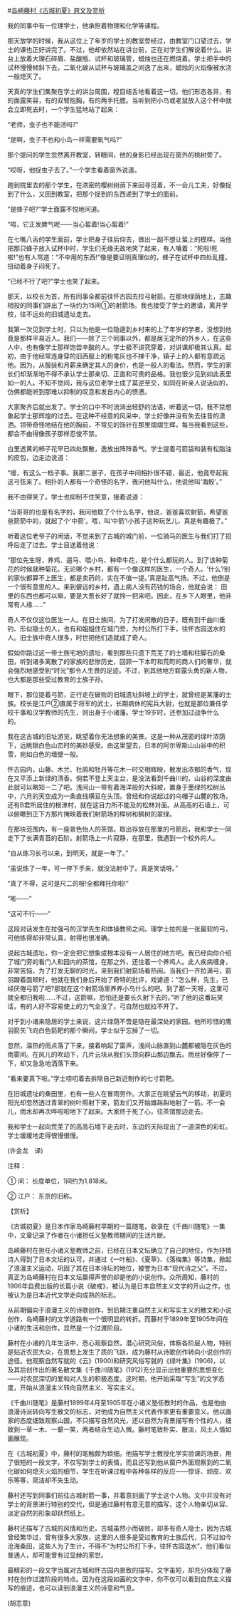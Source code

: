 #[岛崎藤村《古城初夏》原文及赏析](https://www.vrrw.net/wx/12195.html)

我的同事中有一位理学士，他承担着物理和化学等课程。

那天放学的时候，我从这位上了年岁的学士的教室旁经过，由教室门口望过去，学士的课也正好讲完了。不过，他却依然站在讲台前，正在对学生们解说着什么。讲台上放着大理石碎屑、盐酸瓶、试杯和玻璃管，蜡烛也还在燃烧着。学士把手中的试杯慢慢倾斜下去，二氧化碳从试杯与玻璃盖之间逸了出来，蜡烛的火焰像被水浇一般熄灭了。

天真的学生们集聚在学士的讲台周围，瞠目结舌地看着这一切。他们形态各异，有的面露笑容，有的双臂抱胸，有的两手托腮。当听到把小鸟或老鼠放入这个杯中就会立即死去时，一个学生猛地站了起来：

“老师，虫子也不能活吗?”

“是啊，虫子不也和小鸟一样需要氧气吗?”

那个提问的学生忽然离开教室，转眼间，他的身影已经出现在窗外的桃树旁了。

“哎呀，他捉虫子去了。”一个学生看着窗外说道。

跑到院里去的那个学生，在浓密的樱树树荫下来回寻觅着，不一会儿工夫，好像捉到了什么，又回到教室，把那个捉到的东西递到了学士的面前。

“是蜂子吧?”学士面露不悦地问道。

“唔，它正发脾气呢——当心蜇着!当心蜇着!”

在七嘴八舌的学生面前，学士把身子往后仰去，做出一副不想让蜇上的模样。当他把那只蜂子放入试杯中时，学生们无缘无故地笑了起来，有人嚷着：“死啦!死啦!”也有人骂道：“不中用的东西!”像是要证明真理似的，蜂子在试杯中四处乱撞，扭动着身子闷死了。

“已经不行了吧?”学士也笑了起来。

那天，以校长为首，所有同事全都前往怀古园去拉弓射箭。在那块绿荫地上，志趣相投的同事们辟出了一块约为15间①的射箭场。我也接受了学士的邀请，离开学校，往不远处的旧城遗址走去。



我第一次见到学士时，只以为他是一位隐遁到乡村来的上了年岁的学者，没想到他竟是那样平易近人。我们——除了三个同事以外，都是居无定所的外乡人，在这些人中，也有像学士那样饱尝辛酸的人。学士极不讲究穿着，对讲课却极其认真。起初，由于他经常连身穿的旧西服上的粉笔灰也不掸干净，镇子上的人都有意疏远他。因为，从服装和月薪来确定其人的身价，也是一般人的看法。然而，学生的家长们却渐渐地不得不承认学士那亲切、正直和可贵的品格。我也很少见到如此表里如一的人。不知不觉间，我与这位老学士成了莫逆至交，如同在听亲人说话似的，仿佛都能听到那难以抑制的叹息和发自内心的愤懑。

大家聚齐后就出发了。学士的口中不时流淌出轻舒的法语，听着这一切，我不禁想象起学士那辉煌的过去。在这种不经意的风采中，学士好像并没有失去往昔的潇洒。领带奇怪地结在他的胸前，不常见的饰针在那里熠熠生辉，每当我看到这些，都会不由得像孩子那样忍俊不禁。

白里透黄的柿子花早已四处飘散，逸放出阵阵香气。学士提着弓箭袋和装有松脂油的皮包，边走边说道：

“嗳，有这么一档子事。我那二崽子，在孩子中间相扑很不错，最近，他竟夸起我这弓弦来了。相扑的人都有一个奇怪的名字，我问他叫什么，他说他叫‘海鲛’。”

我不由得笑了。学士也抑制不住笑意，接着说道：

“当哥哥的也是有名字的，我问他取了个什么名字，他说，爸爸喜欢射箭，希望爸爸箭箭中的，就起了个‘中箭’。喂，叫‘中箭’!小孩子这种玩艺儿，真是有趣极了。”

听着这位老爷子的闲话，不觉来到了古城的城门前，一位骑马的医生与我们打了招呼后走了过去。学士目送着他说：

“那位先生呀，养鸡、遛马、喂小鸟、种牵牛花，是个什么都玩的人。到了该种菊花的时候就种菊花。无论哪个乡村，都有一个像这样的医生，一个奇人。‘什么?别的家伙都算不上医生，都是卖药的，实在不值一提。’真是趾高气扬。不过，他倒是一个很有意思的人。来到僻远的乡村，遇上病人没有药钱的场合，他就会说： 田里的东西也都可以嘛，要是大葱长好了就拎一把来吧。因此，在乡下人眼里，他非常有人缘……”

奇人不仅仅这位医生一人。在旧士族间，为了打发闲散的日子，既有到千曲川垂钓、形似隐士的人，也有和姐姐住在城门旁，为村公所打下手，往怀古园送水的人。旧士族中奇人很多，时世把他们造就成了奇人。

假如你路过这一带士族宅地的遗址，看到那些只遗下荒芜了的土墙和柱脚石的桑田，听到诸多离散了的家族的悲惨历史，回顾一下本町和荒町的商人们的奢华，就会强烈地感受到“时光”那令人生畏的足迹。不过，到其他地方崭露头角的新人物，也大都是那些受过教育的士族子孙。

眼下，那位提着弓箭，正行走在破败的旧城遗址斜坡上的学士，就曾经是某藩的士族。校长是江户②直属于将军的武士，长期病休的宪兵大尉，也就是那位兼任学校干事和汉学教师的先生，则出身于小诸藩。学士19岁时，还参加过战争什么的。

我在这古城的旧址游览，眺望着你无法想象的美景。这是一种从茂密的绿叶浓荫下，远眺银白色山峦时的美妙感受。由这里望去，日本的阿尔卑斯山山谷中的积雪，宛如白色的墙壁一般。

怀古园内，山藤、木兰、杜鹃和牡丹等花木一时交相辉映，散发出浓郁的香气，现在又平添上新绿的清香。倘若不登上天主台，是没法看到千曲川的，山谷的深度由此就可以略知一二了吧。浅间山一带有着海洋般的大斜坡，置身于墨绿的松树丛中，六月的天空成为一条直线横亘在头顶。曾经和你说起过的乌帽子山麓的牧场，还有B君所居住的根津村，就在这目力所不能及的松林对面。从高高的石墙上，可以俯瞰到正下方那片掩映着我们射箭场的榉树和枫树的翠绿。

在那块范围内，有一座景色怡人的茶馆。取出存放在那里的弓箭后，我和学士一同走下了长满青苔的石阶。射箭场上一片寂静，在那里，我遇到一个校外的人。

“自从练习长弓以来，到明天，就是一年了。”

“虽说练了一年，可一停下手来，就没法射中了。真是笑话呀。”

“真了不得，这可是尺二的呀!全都拜托你啦!”

“嘭——”

“这可不行——”

这段对话发生在拉强弓的汉学先生和体操教师之间。理学士拉的是一张最软的弓，可他练得却非常认真，射得也很准确。

说起古城遗址，你一定会把它想象成根本没有一人居住的地方吧。我已经向你介绍了城门旁的看门人和园内的茶馆，在那之外，还住着一个养鸡人。此人疾病缠身，非常苦恼，为了打发无聊的时光，来到我们射箭场看热闹。当我们一齐拉满弓，箭羽蹭着面颊时，他就在我们身后开始了奇特的批评，戏谑道：“怎么样，先生，已经厌倦弓箭了吧?那就在这个射箭场里养养小鸟什么的吧。到了那一天呀，这里可就全都归我啦……不过，这箭嘛，恐怕还是要长久射下去的。”听了他的这番玩笑话，有的人好不容易使上的力气全没了，弓自然也就拉不开了。

对于到小诸来隐居的学士来说，这片绿荫不啻是隐在最深处的家园。他所珍惜的鹰羽箭矢飞向白色箭靶的那个瞬间，学士似乎忘掉了一切。

忽然，温热的雨点落了下来，接着响起了雷声，浅间山脉直到山麓都被隐在灰色的雨雾间。在风儿的吹动下，几片云块从我们头顶向群山那边飘去。雨丝好像停了一下，却又急急地洒落下来。

“看来要真下啦。”学士唠叨着去拆除自己新近制作的七寸箭靶。

在旧城遗址的桑田里，也有一些人在冒雨劳作。大家正在眺望云气的移动，初夏的阳光却忽然透过青翠的树叶照射下来，箭友们又开始雄赳赳地射了一箭。不一会儿，雨水却再次哗啦啦地下了起来。大家终于死了心，往茶馆那边走去。

我和学士一起向荒芜了的高高石墙下走去时，东边的天际现出了一道深色的彩虹。学士缓缓地走得很慢很慢。

(许金龙　译)

注释：

① 间： 长度单位，1间约为1.818米。

② 江户： 东京的旧称。

【赏析】

《古城初夏》是日本作家岛崎藤村早期的一篇随笔，收录在《千曲川随笔》一集中，文章记录了作者在小诸担任义塾教师期间的生活片断。

岛崎藤村在担任小诸义塾教师之前，已经在日本文坛确立了自己的地位，作为抒情诗人得到了日本文坛的认可，并通过《一叶船》、《夏草》、《落梅集》等诗集，掀起了浪漫主义运动，巩固了其在日本诗坛的地位，被誉为日本“现代诗之父”。不过，真正为岛崎藤村在日本文坛赢得声誉的却是他的小说创作。众所周知，藤村的1906年自费出版的长篇小说《破戒》，被认为是日本自然主义文学的开山之作，也被认为是日本近代文学走向成熟的标志。

从前期偏向于浪漫主义的诗歌创作，到后期注重自然主义和写实主义的散文和小说创作，岛崎藤村的文学道路有一个很明显的转折。而藤村于1899年至1905年间在小诸的生活和创作，显然是一个过渡阶段。

藤村在小诸的几年生活中，悉心观察自然，潜心研究风俗，体察各阶层人物，特别是贴近农民大众，在思想上发生了质的飞跃，成为藤村从诗歌创作转向小说创作的途径。他观察自然写就的《云》(1900)和研究风俗写就的《绿叶集》(1906)，以及其后创作出的著名散文集《千曲川随笔》(1912)充分显示出他重要的思想变化——对农民深切的爱和对人生的积极态度。这时期，他开始采取“写生”的文学态度，开始从浪漫主义转向自然主义、写实主义。

《千曲川随笔》是藤村1899年4月至1905年在小诸义塾任教时的作品，也是他由浪漫诗派转向写生散文的标志，对他成为自然主义代表作家更有重要意义。他以画家的态度细致观察山国，不只描写自然风光，还以自然为背景描写有个性的人，细致到一草一木、一颦一笑，两者结合生动入微。藤村笔致朴实、散淡，风土人情如画展现。

在《古城初夏》中，藤村的笔触颇为琐细。他描写学士教授化学实验课的场景，用了很短的一段文字，不仅写到学士的表情，而且还写到他从窗户外面观察到的二氧化碳如何熄灭火焰的细节，学生在听课过程中各种各样的反应——惊讶、顽皮、欢乐等等，简洁却不失生动。

藤村还写到同事们前往古城射箭一事，并着意刻画了学士这个人物。文中并没有对学士的背景进行特别的交代，但是通过藤村有意无意的描写，这个人物亲切从容、淡定自然的形象却跃然纸上。

藤村还描写了古城的风情和历史。古城虽然小而破败，却多有奇人隐士，因为古城曾经繁华过，曾有很多大家族，这里的人很多是受过教育的士族后代，只不过如今沧海桑田，这些人为了生计，不得不“为村公所打下手，往怀古园送水”，他们看似普通人，却可能曾有过显赫的家世。

最精彩的一段文字当属对古城和怀古园内景致的描写。文字虽短，却充分体现了藤村在创作过渡阶段的特点。因为在这段如画的文字中，你不仅可以看到自然主义描写的痕迹，也可以读到浪漫主义的诗意和气息。

(胡志意)

